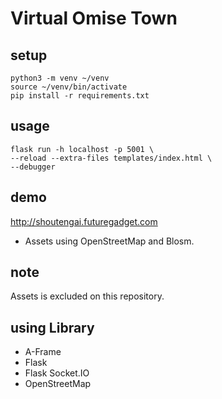 # Virtual Omise Town

## setup
```
python3 -m venv ~/venv
source ~/venv/bin/activate
pip install -r requirements.txt
```

## usage
```
flask run -h localhost -p 5001 \
--reload --extra-files templates/index.html \
--debugger
```

## demo
http://shoutengai.futuregadget.com
- Assets using OpenStreetMap and Blosm.

## note
Assets is excluded on this repository.

## using Library
- A-Frame
- Flask
- Flask Socket.IO
- OpenStreetMap